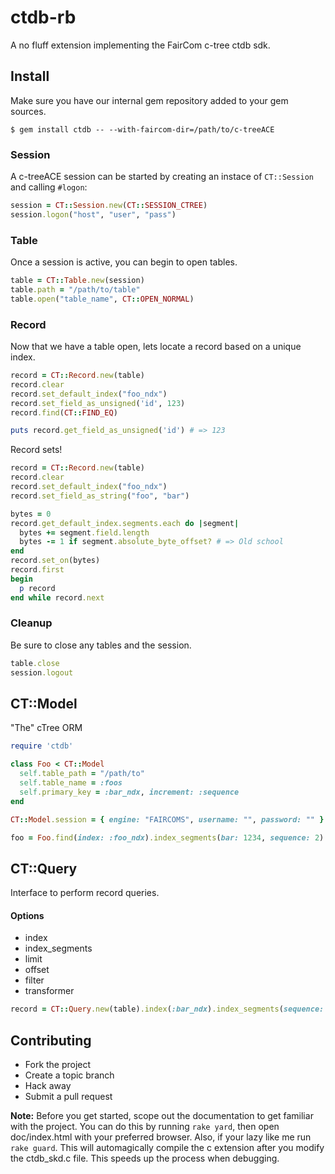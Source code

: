 # ctdb-rb 

A no fluff extension implementing the FairCom c-tree ctdb sdk.

## Install

Make sure you have our internal gem repository added to your gem sources.

    $ gem install ctdb -- --with-faircom-dir=/path/to/c-treeACE

### Session

A c-treeACE session can be started by creating an instace of `CT::Session` and
calling `#logon`:

```ruby
session = CT::Session.new(CT::SESSION_CTREE)
session.logon("host", "user", "pass")
```

### Table

Once a session is active, you can begin to open tables.

```ruby
table = CT::Table.new(session)
table.path = "/path/to/table"
table.open("table_name", CT::OPEN_NORMAL)
```

### Record

Now that we have a table open, lets locate a record based on a unique index.

```ruby
record = CT::Record.new(table)
record.clear
record.set_default_index("foo_ndx")
record.set_field_as_unsigned('id', 123)
record.find(CT::FIND_EQ)

puts record.get_field_as_unsigned('id') # => 123
```

Record sets!

```ruby
record = CT::Record.new(table)
record.clear
record.set_default_index("foo_ndx")
record.set_field_as_string("foo", "bar")

bytes = 0
record.get_default_index.segments.each do |segment|
  bytes += segment.field.length
  bytes -= 1 if segment.absolute_byte_offset? # => Old school
end
record.set_on(bytes)
record.first
begin
  p record
end while record.next
```

### Cleanup

Be sure to close any tables and the session.

```ruby
table.close
session.logout
```

## CT::Model

"The" cTree ORM

```ruby
require 'ctdb'

class Foo < CT::Model
  self.table_path = "/path/to"
  self.table_name = :foos
  self.primary_key = :bar_ndx, increment: :sequence
end

CT::Model.session = { engine: "FAIRCOMS", username: "", password: "" }

foo = Foo.find(index: :foo_ndx).index_segments(bar: 1234, sequence: 2).eq
```

## CT::Query

Interface to perform record queries.

#### Options

* index
* index_segments
* limit
* offset
* filter
* transformer

```ruby
record = CT::Query.new(table).index(:bar_ndx).index_segments(sequence: 5).eq
```

## Contributing

* Fork the project
* Create a topic branch
* Hack away
* Submit a pull request

**Note:** Before you get started, scope out the documentation to get familiar with
the project.  You can do this by running `rake yard`, then open doc/index.html 
with your preferred browser.  Also, if your lazy like me run `rake guard`.  This 
will automagically compile the c extension after you modify the ctdb_skd.c file. 
This speeds up the process when debugging.    
